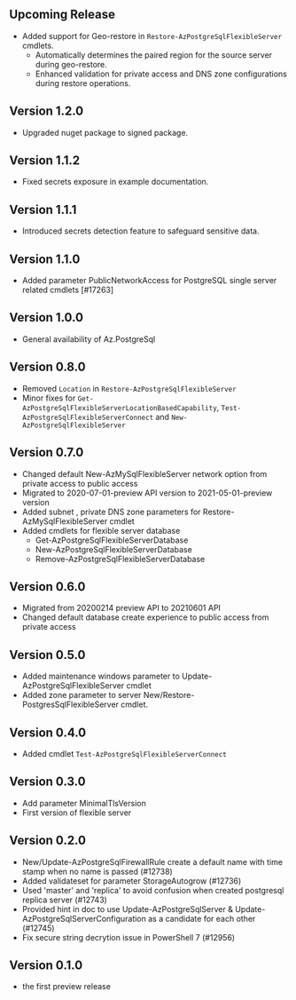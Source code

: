 <!--
    Please leave this section at the top of the change log.

    Changes for the upcoming release should go under the section titled "Upcoming Release", and should adhere to the following format:

    ## Upcoming Release
    * Overview of change #1
        - Additional information about change #1
    * Overview of change #2
        - Additional information about change #2
        - Additional information about change #2
    * Overview of change #3
    * Overview of change #4
        - Additional information about change #4

    ## YYYY.MM.DD - Version X.Y.Z (Previous Release)
    * Overview of change #1
        - Additional information about change #1
-->
## Upcoming Release

* Added support for Geo-restore in `Restore-AzPostgreSqlFlexibleServer` cmdlets.
    - Automatically determines the paired region for the source server during geo-restore.
    - Enhanced validation for private access and DNS zone configurations during restore operations.

## Version 1.2.0
* Upgraded nuget package to signed package.

## Version 1.1.2
* Fixed secrets exposure in example documentation.

## Version 1.1.1
* Introduced secrets detection feature to safeguard sensitive data.

## Version 1.1.0
* Added parameter PublicNetworkAccess for PostgreSQL single server related cmdlets [#17263]

## Version 1.0.0
* General availability of Az.PostgreSql

## Version 0.8.0
* Removed `Location` in `Restore-AzPostgreSqlFlexibleServer`
* Minor fixes for `Get-AzPostgreSqlFlexibleServerLocationBasedCapability`, `Test-AzPostgreSqlFlexibleServerConnect` and `New-AzPostgreSqlFlexibleServer`

## Version 0.7.0
* Changed default New-AzMySqlFlexibleServer network option from private access to public access
* Migrated to 2020-07-01-preview API version to 2021-05-01-preview version
* Added subnet , private DNS zone parameters for Restore-AzMySqlFlexibleServer cmdlet
* Added cmdlets for flexible server database
    - Get-AzPostgreSqlFlexibleServerDatabase
    - New-AzPostgreSqlFlexibleServerDatabase
    - Remove-AzPostgreSqlFlexibleServerDatabase   

## Version 0.6.0
* Migrated from 20200214 preview API to 20210601 API
* Changed default database create experience to public access from private access

## Version 0.5.0
* Added maintenance windows parameter to Update-AzPostgreSqlFlexibleServer cmdlet
* Added zone parameter to server New/Restore-PostgresSqlFlexibleServer cmdlet.

## Version 0.4.0
* Added cmdlet `Test-AzPostgreSqlFlexibleServerConnect`

## Version 0.3.0
* Add parameter MinimalTlsVersion
* First version of flexible server

## Version 0.2.0
* New/Update-AzPostgreSqlFirewallRule create a default name with time stamp when no name is passed (#12738)
* Added validateset for parameter StorageAutogrow (#12736)
* Used 'master' and 'replica' to avoid confusion when created postgresql replica server (#12743)
* Provided hint in doc to use Update-AzPostgreSqlServer & Update-AzPostgreSqlServerConfiguration as a candidate for each other (#12745)
* Fix secure string decrytion issue in PowerShell 7 (#12956)

## Version 0.1.0
* the first preview release

